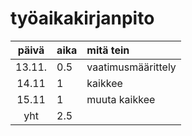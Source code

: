# työaikakirjanpito

| päivä | aika | mitä tein  |
| :----:|:-----| :-----|
| 13.11. | 0.5    | vaatimusmäärittely |
| 14.11  | 1      | kaikkee            |
| 15.11  | 1      | muuta kaikkee      |
| yht    | 2.5    |
